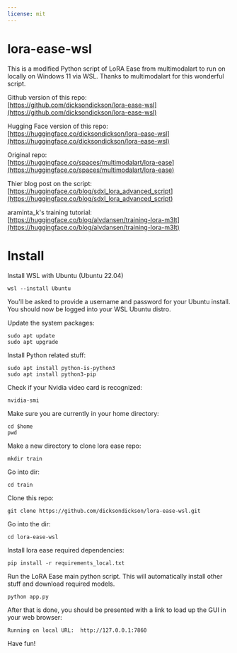```yaml
---
license: mit
---
```


# lora-ease-wsl

This is a modified Python script of LoRA Ease from multimodalart to run on locally on Windows 11 via WSL. Thanks to multimodalart for this wonderful script.


Github version of this repo:  
[https://github.com/dicksondickson/lora-ease-wsl](https://github.com/dicksondickson/lora-ease-wsl)  


Hugging Face version of this repo:   
[https://huggingface.co/dicksondickson/lora-ease-wsl](https://huggingface.co/dicksondickson/lora-ease-wsl)   



Original repo:  
[https://huggingface.co/spaces/multimodalart/lora-ease](https://huggingface.co/spaces/multimodalart/lora-ease)  


Thier blog post on the script:  
[https://huggingface.co/blog/sdxl_lora_advanced_script](https://huggingface.co/blog/sdxl_lora_advanced_script)  


araminta_k's training tutorial:  
[https://huggingface.co/blog/alvdansen/training-lora-m3lt](https://huggingface.co/blog/alvdansen/training-lora-m3lt)  



# Install  

Install WSL with Ubuntu (Ubuntu 22.04)  

`wsl --install Ubuntu`  

You'll be asked to provide a username and password for your Ubuntu install.  
You should now be logged into your WSL Ubuntu distro.

Update the system packages:   

`sudo apt update`   
`sudo apt upgrade`   

Install Python related stuff:   

`sudo apt install python-is-python3`   
`sudo apt install python3-pip`   

Check if your Nvidia video card is recognized:   

`nvidia-smi`   

Make sure you are currently in your home directory:   

`cd $home`   
`pwd`   

Make a new directory to clone lora ease repo:   

`mkdir train`   

Go into dir:   

`cd train`   

Clone this repo:   

`git clone https://github.com/dicksondickson/lora-ease-wsl.git`

Go into the dir:   

`cd lora-ease-wsl`   

Install lora ease required dependencies:   

`pip install -r requirements_local.txt`   

Run the LoRA Ease main python script. This will automatically install other stuff and download required models.   

`python app.py`   

After that is done, you should be presented with a link to load up the GUI in your web browser:   

`Running on local URL:  http://127.0.0.1:7860`   

Have fun!   


